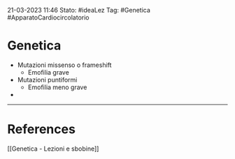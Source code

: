 21-03-2023 11:46
Stato: #ideaLez 
Tag: #Genetica #ApparatoCardiocircolatorio 

# Genetica
- Mutazioni missenso o frameshift
	- Emofilia grave
- Mutazioni puntiformi
	- Emofilia meno grave
- 



---
# References 
[[Genetica - Lezioni e sbobine]]
